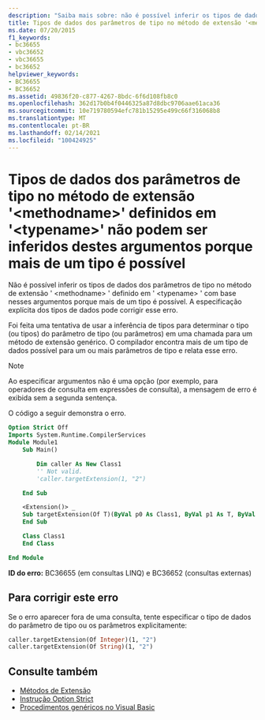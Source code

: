 ```yaml
---
description: "Saiba mais sobre: não é possível inferir os tipos de dados dos parâmetros de tipo no método de extensão ' <methodname> ' definido em ' <typename> ' com base nesses argumentos porque mais de um tipo é possível"
title: Tipos de dados dos parâmetros de tipo no método de extensão '<methodname>' definidos em '<typename>' não podem ser inferidos destes argumentos porque mais de um tipo é possível
ms.date: 07/20/2015
f1_keywords:
- bc36655
- vbc36652
- vbc36655
- bc36652
helpviewer_keywords:
- BC36655
- BC36652
ms.assetid: 49836f20-c877-4267-8bdc-6f6d108fb8c0
ms.openlocfilehash: 362d17b0b4f0446325a87d8dbc9706aae61aca36
ms.sourcegitcommit: 10e719780594efc781b15295e499c66f316068b8
ms.translationtype: MT
ms.contentlocale: pt-BR
ms.lasthandoff: 02/14/2021
ms.locfileid: "100424925"
---
```

# <a name="data-types-of-the-type-parameters-in-extension-method-methodname-defined-in-typename-cannot-be-inferred-from-these-arguments-because-more-than-one-type-is-possible"></a>Tipos de dados dos parâmetros de tipo no método de extensão '\<methodname>' definidos em '\<typename>' não podem ser inferidos destes argumentos porque mais de um tipo é possível

Não é possível inferir os tipos de dados dos parâmetros de tipo no método de extensão ' \<methodname> ' definido em ' \<typename> ' com base nesses argumentos porque mais de um tipo é possível. A especificação explícita dos tipos de dados pode corrigir esse erro.

Foi feita uma tentativa de usar a inferência de tipos para determinar o tipo (ou tipos) do parâmetro de tipo (ou parâmetros) em uma chamada para um método de extensão genérico. O compilador encontra mais de um tipo de dados possível para um ou mais parâmetros de tipo e relata esse erro.

> [!NOTE]
> Ao especificar argumentos não é uma opção (por exemplo, para operadores de consulta em expressões de consulta), a mensagem de erro é exibida sem a segunda sentença.

O código a seguir demonstra o erro.

```vb
Option Strict Off
Imports System.Runtime.CompilerServices
Module Module1
    Sub Main()

        Dim caller As New Class1
        '' Not valid.
        'caller.targetExtension(1, "2")

    End Sub

    <Extension()> _
    Sub targetExtension(Of T)(ByVal p0 As Class1, ByVal p1 As T, ByVal p2 As T)
    End Sub

    Class Class1
    End Class

End Module
```

**ID do erro:** BC36655 (em consultas LINQ) e BC36652 (consultas externas)

## <a name="to-correct-this-error"></a>Para corrigir este erro

Se o erro aparecer fora de uma consulta, tente especificar o tipo de dados do parâmetro de tipo ou os parâmetros explicitamente:

```vb
caller.targetExtension(Of Integer)(1, "2")
caller.targetExtension(Of String)(1, "2")
```

## <a name="see-also"></a>Consulte também

- [Métodos de Extensão](../programming-guide/language-features/procedures/extension-methods.md)
- [Instrução Option Strict](../language-reference/statements/option-strict-statement.md)
- [Procedimentos genéricos no Visual Basic](../programming-guide/language-features/data-types/generic-procedures.md)
